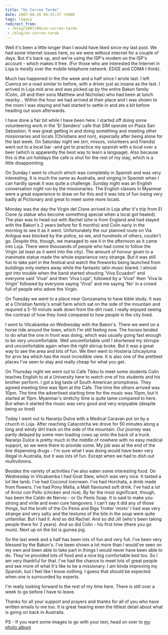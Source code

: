 ```yaml
---
title: "Un Correo Tarde"
date: 2007-08-26 09:33:37 +1000
tags: legacy
redirect_from:
 - /blog/2007/08/un-correo-tarde
 - /blog/un-correo-tarde
---
```


Well it's been a little longer than I would have liked since my last post. We had some internet issues here, so we were without internet for a couple of days. But it's back up, and we're using the ISP's modem on the ISP's account - which makes it free. (For those who are interested the Internet in Loja is mostly over the mobile telephone network. EDGE and CDMA I think).



Much has happened in the the week and a half since I wrote last. I left Cuenca on a road similar to before, with a driver just as insane as the last. I arrived in Loja mid arvo and was picked up by the entire Bakon family (Colin, Jill and their sons Matthew and Nicholas) who had been at lunch nearby...<!--break--> Within the hour we had arrived at their place and I was shown to the room I was staying and had started to settle in and ate a bit before heading out soon afterwards.



I have done a fair bit while I have been here. I started off doing some volunteering work in the 'El Sendero' cafe that SIM operate on Plaza San Sebastion. It was great getting in and doing something and meeting other missionaries and locals (Christians and non), especially after being alone for the last week. On Saturday night we (err, missos, volunteers and friends) went out to a local bar -and got to practice my spanish with a local over a beer (which is apparently the best way to learn a language). Also because this is the uni holidays the cafe is shut for the rest of my stay, which is a little disappointing.



On Sunday I went to church which was completely in Spanish and was very interesting. It is much the same as Australia, and singing in Spanish when I can hardly speak it was quite a challenge. Sunday night was an English conversation night run by the missionaries. The English classes in Myanmar were a great experience to draw on for this and it was lots of fun losing very badly at Pictionary and great to meet some more locals.



Monday was the day the Virgin del Cisne arrived in Loja after it's trip from El Cisne (a statue who become something special when a local got healed). The plan was to head out with Rachel (she is from England and had stayed with the Bakon's 2 years before for 6 months) and Colin early in the morning to see it as it went. Unfortunately the our planned route on Via Antigua was blocked by the police, so we, and hundreds of others, couldn't go. Despite this, though, we managed to see it in the afternoon as it came into Loja. There were thousands of people who had come to follow the Virgin (at least as it went into the city). The amount of honour given to a inanimate statue made the whole experience very strange. But it was still fun to take part in the festival and watch the fireworks being launched from buildings only meters away while the fantastic latin music blared. I almost got into trouble when the band started shouting 'Viva Ecuador!' and everyone said 'Viva!' and then 'Viva Loja!', followed by a 'Viva!' then 'Viva la Virgin' followed by everyone saying 'Viva!' and me saying 'No' in a crowd full of people who adore the Virgin.



On Tuesday we went to a place near Gonzanama to have bible study. It was at a Christian family's small farm which sat on the side of the mountain and required a 5-10 minute walk down from the dirt road. I really enjoyed seeing the contrast of how they lived compared to how people in the city lived.



I went to Vilcabamba on Wednesday with the Bakon's. There we went on a horse ride around the town, which I'm still feeling now. The horses tended to do what the one in front was doing, which was usually going fast enough to be very uncomfortable. Well uncomfortable until I shortened my stirrups and uncomfortable again when the right stirrup broke. But it was a great way to see the area and lots of fun. We then went to Hosteria Izhcayluma for arvo tea which has the most incredible view. It is also one of the prettiest places I've seen to stay and really cheap for what you get.



On Thursday night we went out to Cafe Tikku to meet some students Colin teaches English to at a University here to watch one of his students and his brother perform. I got a big taste of South American promptness. They agreed meeting time was 9pm at the Cafe. The time the others arrived was 10pm. The time the advertised starting time for the music was 10pm, but it started at 11pm. Myanmar's stretchy time is quite tame compared to here. But when it started the music was very good and very enjoyable (despite being so tired)



Today I went out to Naranjo Dulce with a Medical Caravan put on by a church in Loja. After reaching Catacotcha we drove for 50 minutes along a long and windy dirt track on the side of the mountain. Our journey was partly delayed by some men loading cows up onto the back of a truck. Naranjo Dulce is pretty much in the middle of nowhere with no easy medical support, so we were there to provide some. My job was at the end of the line dispensing drugs - I'm sure what I was doing would have been very illegal in Australia, but it was lots of fun. Except when we had to dish out multivitimins.





Besides the variety of activities I've also eaten some interesting food. On Wednesday in Vilcabamba I had Goat Stew, which was very nice. It tasted a lot like lamb. I've had Coconut Icecream. I've had Horchata, a drink made from flowers. I've had Pony Malta, a Malt flavoured soft drink. I've had a lot of Arroz con Pollo (chicken and rice), By far the most significant, though, has been the Caldo de Nervio - or Ox Penis Soap. It is said to make you strong and virile and even cure hangovers. I can't say it did any of those things, but the broth of the Ox Penis and Bigs Trotter 'mixto' I had was very strange and very salty and the textures of the bits in the soup were quite unfamiliar. But I had it. And so did Rachel. And so did Jill (who's been taking people there for 2 years). And so did Colin - his first time (there you go mum). Next up on the list is guinea pig.





So the last week and a half has been lots of fun and very full. I've been very blessed by the Bakon's. I've been shown a lot more than I would've seen on my own and been able to take part in things I would never have been able to do. They've provided lots of food and a nice big comfortable bed too. So I am very thankful for that. I've had the chance to meet lots of great people and see more of what it's like to be a missionary. I am kinda improving my Spanish, but I feel like I know nothing. I guess that should be expected when one is surrounded by experts.



I'm really looking forward to the rest of my time here. There is still over a week to go before I have to leave.



Thanks for all your support and prayers and thanks for all of you who have written emails to me too. It is great hearing even the littlest detail about what is going on back in Australia.



PS - If you want some images to go with your text, head on over to <a href="http://picasaweb.google.com/calebbrown01/SouthAmerica2007">my photo album</a>

